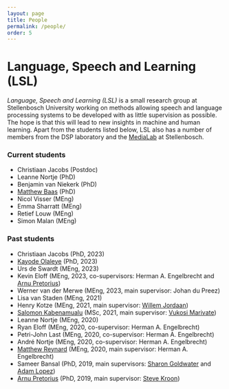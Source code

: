 ```yaml
---
layout: page
title: People
permalink: /people/
order: 5
---
```


# Language, Speech and Learning (LSL)

*Language, Speech and Learning (LSL)* is a small research group at Stellenbosch University working on methods allowing speech and language processing systems to be developed with as little supervision as possible. The hope is that this will lead to new insights in machine and human learning. Apart from the students listed below, LSL also has a number of members from the DSP laboratory and the [MediaLab](https://ml.sun.ac.za/) at Stellenbosch.

### Current students

- Christiaan Jacobs (Postdoc)
- Leanne Nortje (PhD)
- Benjamin van Niekerk (PhD)
- [Matthew Baas](https://rf5.github.io/) (PhD)
- Nicol Visser (MEng)
- Emma Sharratt (MEng)
- Retief Louw (MEng)
- Simon Malan (MEng)

### Past students

- Christiaan Jacobs (PhD, 2023)
- [Kayode Olaleye](https://kayodeolaleye.github.io/cv/) (PhD, 2023)
- Urs de Swardt (MEng, 2023)
- Kevin Eloff (MEng, 2023, co-supervisors: Herman A. Engelbrecht and [Arnu Pretorius](https://arnupretorius.github.io/))
- Werner van der Merwe (MEng, 2023, main supervisor: Johan du Preez)
- Lisa van Staden (MEng, 2021)
- Henry Kotze (MEng, 2021, main supervisor: [Willem Jordaan](https://www0.sun.ac.za/willem-jordaan/))
- [Salomon Kabenamualu](https://skabongo.github.io/) (MSc, 2021, main supervisor: [Vukosi Marivate](http://www.vima.co.za/))
- Leanne Nortje (MEng, 2020)
- Ryan Eloff (MEng, 2020, co-supervisor: Herman A. Engelbrecht)
- Petri-John Last (MEng, 2020, co-supervisor: Herman A. Engelbrecht)
- André Nortje (MEng, 2020, co-supervisor: Herman A. Engelbrecht)
- [Matthew Reynard](https://www.matthewreynard.com/) (MEng, 2020, main supervisor: Herman A. Engelbrecht)
- Sameer Bansal (PhD, 2019, main supervisors: [Sharon Goldwater](https://homepages.inf.ed.ac.uk/sgwater/) and [Adam Lopez](https://alopez.github.io/))
- [Arnu Pretorius](https://arnupretorius.github.io/) (PhD, 2019, main supervisor: [Steve Kroon](http://www.cs.sun.ac.za/~kroon/))

<!--

### Former/Past students

- **Tan Pengfei**, MSc, University of Edinburgh. Main supervisor: Sharon Goldwater.  
*Cross-lingual representation learning for unsupervised speech technology.*
- **Dan Wells**, MSc, University of Edinburgh. Main supervisor: Sharon Goldwater.  
*Unsupervised speech segmentation for zero-resource applications.*
- **Flo Bremner**, MSc, University of Edinburgh. Main supervisor: Sharon Goldwater.  
*The encoding of linguistic and speaker information in unsupervised neural network based feature extraction.*

 -->

<!-- ### Former students

**Tan Pangfei**, MSc, University of Edinburgh, main supervisor: Sharon Goldwater.  
Thesis: *Cross-lingual representations for speech.*

**Dan Wells**, MSc, University of Edinburgh, main supervisor: Sharon Goldwater.  
Thesis: *Cross-lingual representations for speech.*
 -->
